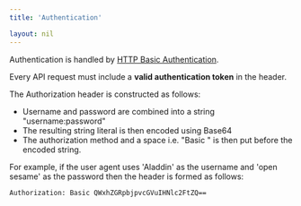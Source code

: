 ```yaml
---
title: 'Authentication'

layout: nil
---
```


Authentication is handled by [HTTP Basic Authentication](http://en.wikipedia.org/wiki/Basic_access_authentication).

Every API request must include a **valid authentication token** in the header.

The Authorization header is constructed as follows:

* Username and password are combined into a string "username:password"
* The resulting string literal is then encoded using Base64
* The authorization method and a space i.e. "Basic " is then put before the encoded string.

For example, if the user agent uses 'Aladdin' as the username and 'open sesame' as the password then the header is formed as follows:

`Authorization: Basic QWxhZGRpbjpvcGVuIHNlc2FtZQ==`